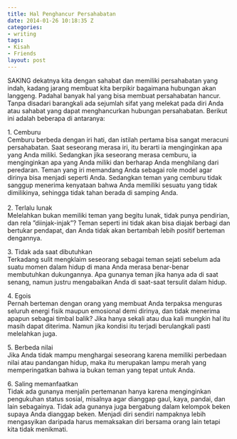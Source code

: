 ```yaml
---
title: Hal Penghancur Persahabatan
date: 2014-01-26 10:18:35 Z
categories:
- writing
tags:
- Kisah
- Friends
layout: post
---
```


<p>SAKING dekatnya kita dengan sahabat dan memiliki persahabatan yang indah, kadang jarang membuat kita berpikir bagaimana hubungan akan langgeng. Padahal banyak hal yang bisa membuat persahabatan hancur. Tanpa disadari barangkali ada sejumlah sifat yang melekat pada diri Anda atau sahabat yang dapat menghancurkan hubungan persahabatan. Berikut ini adalah beberapa di antaranya:</p>
<p>1. Cemburu<br>
Cemburu berbeda dengan iri hati, dan istilah pertama bisa sangat meracuni persahabatan. Saat seseorang merasa iri, itu berarti ia menginginkan apa yang Anda miliki. Sedangkan jika seseorang merasa cemburu, ia menginginkan apa yang Anda miliki dan berharap Anda menghilang dari peredaran. Teman yang iri memandang Anda sebagai role model agar dirinya bisa menjadi seperti Anda. Sedangkan teman yang cemburu tidak sanggup menerima kenyataan bahwa Anda memiliki sesuatu yang tidak dimilikinya, sehingga tidak tahan berada di samping Anda.<br>
<span id="more-601"></span><br>
2. Terlalu lunak<br>
Melelahkan bukan memiliki teman yang begitu lunak, tidak punya pendirian, dan rela ”diinjak-injak”? Teman seperti ini tidak akan bisa diajak berbagi dan bertukar pendapat, dan Anda tidak akan bertambah lebih positif berteman dengannya.</p>
<p>3. Tidak ada saat dibutuhkan<br>
Terkadang sulit mengklaim seseorang sebagai teman sejati sebelum ada suatu momen dalam hidup di mana Anda merasa benar-benar membutuhkan dukungannya. Apa gunanya teman jika hanya ada di saat senang, namun justru mengabaikan Anda di saat-saat tersulit dalam hidup.</p>
<p>4. Egois<br>
Pernah berteman dengan orang yang membuat Anda terpaksa menguras seluruh energi fisik maupun emosional demi dirinya, dan tidak menerima apapun sebagai timbal balik? Jika hanya sekali atau dua kali mungkin hal itu masih dapat diterima. Namun jika kondisi itu terjadi berulangkali pasti melelahkan juga.</p>
<p>5. Berbeda nilai<br>
Jika Anda tidak mampu menghargai seseorang karena memiliki perbedaan nilai atau pandangan hidup, maka itu merupakan lampu merah yang memperingatkan bahwa ia bukan teman yang tepat untuk Anda.</p>
<p>6. Saling memanfaatkan<br>
Tidak ada gunanya menjalin pertemanan hanya karena menginginkan pengukuhan status sosial, misalnya agar dianggap gaul, kaya, pandai, dan lain sebagainya. Tidak ada gunanya juga bergabung dalam kelompok beken supaya Anda dianggap beken. Menjadi diri sendiri nampaknya lebih mengasyikan daripada harus memaksakan diri bersama orang lain tetapi kita tidak menikmati.</p>